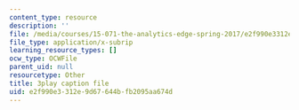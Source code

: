 ```yaml
---
content_type: resource
description: ''
file: /media/courses/15-071-the-analytics-edge-spring-2017/e2f990e3312e9d67644bfb2095aa674d_NZbQZVMDeEc.srt
file_type: application/x-subrip
learning_resource_types: []
ocw_type: OCWFile
parent_uid: null
resourcetype: Other
title: 3play caption file
uid: e2f990e3-312e-9d67-644b-fb2095aa674d
---
```

